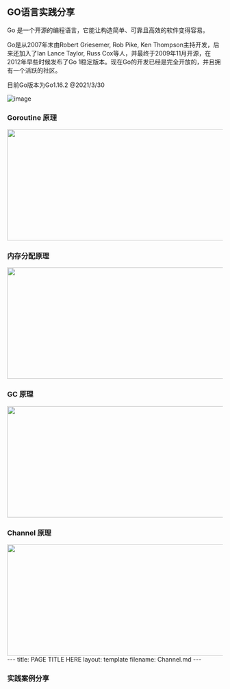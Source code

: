 ## GO语言实践分享

Go 是一个开源的编程语言，它能让构造简单、可靠且高效的软件变得容易。

Go是从2007年末由Robert Griesemer, Rob Pike, Ken Thompson主持开发，后来还加入了Ian Lance Taylor, Russ Cox等人，并最终于2009年11月开源，在2012年早些时候发布了Go 1稳定版本。现在Go的开发已经是完全开放的，并且拥有一个活跃的社区。

目前Go版本为Go1.16.2 @2021/3/30

![image](https://user-images.githubusercontent.com/10111580/112920625-ecfc7c80-913b-11eb-837d-a5c797fa82a6.png)


### Goroutine 原理
<img src="https://user-images.githubusercontent.com/10111580/112920889-6ac08800-913c-11eb-932c-f56a5eb8ade1.png" width="880" height="260">


### 内存分配原理
<img src="https://user-images.githubusercontent.com/10111580/112920933-7d3ac180-913c-11eb-8f57-da12daac67bf.png" width="880" height="260">


### GC 原理
<img src="https://user-images.githubusercontent.com/10111580/112920705-10bfc280-913c-11eb-93b1-eeea6eb0b726.png" width="880" height="260">


### Channel 原理
<img src="https://user-images.githubusercontent.com/10111580/112921205-f20dfb80-913c-11eb-8d48-5150a7ed6095.png" width="880" height="260">
---
title: PAGE TITLE HERE
layout: template
filename: Channel.md
--- 

### 实践案例分享
